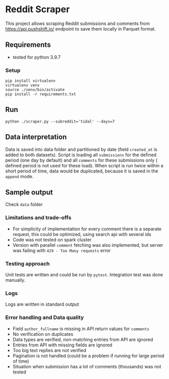 # Reddit Scraper

This project allows scraping Reddit submissions and comments from https://api.pushshift.io/ endpoint to save them
locally in Parquet format.

## Requirements

- tested for python 3.9.7

### Setup

`pip install virtualenv`  
`virtualenv venv`  
`source ./venv/bin/activate`    
`pip install -r requirements.txt`

## Run

`python ./scraper.py --subreddit='tidal' --days=7`

## Data interpretation

Data is saved into data folder and partitioned by date (field `created_at` is added to both datasets). Script is loading
all `submissions` for the defined period (one day by default) and all `comments` for these submissions only (
defined period is not used for these load). When script is run twice within a short period of time, data would be
duplicated, because it is saved in the `append` mode.

## Sample output

Check `data` folder

### Limitations and trade-offs

- For simplicity of implementation for every comment there is a separate request, this could be optimized, using search
  api with several ids
- Code was not tested on spark cluster
- Version with parallel `comment` fetching was also implemented, but server was failing with `429 - Too Many requests`
  error

### Testing approach

Unit tests are written and could be run by `pytest`. Integration test was done manually.

### Logs

Logs are written in standard output

### Error handling and Data quality

- Field `author_fullname` is missing in API return values for `comments`
- No verification on duplicates
- Data types are verified, non-matching entries from API are ignored
- Entries from API with missing fields are ignored
- Too big text replies are not verified
- Pagination is not handled (could be a problem if running for large period of time)
- Situation when submission has a lot of comments (thousands) was not tested
